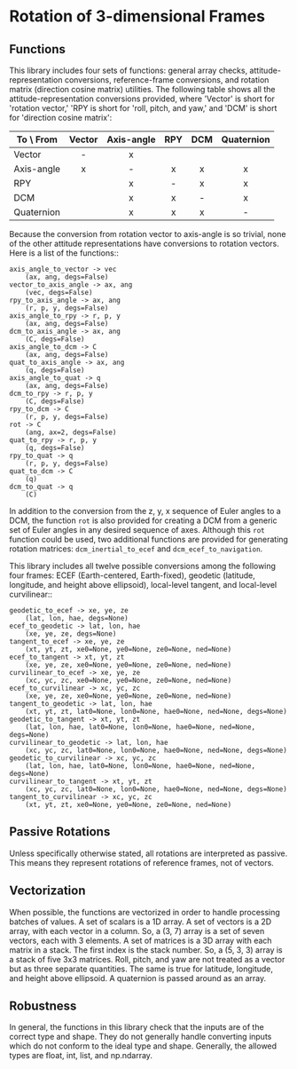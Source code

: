 # **R**otation of **3**-dimensional **F**rames

Functions
---------
This library includes four sets of functions: general array checks,
attitude-representation conversions, reference-frame conversions, and rotation
matrix (direction cosine matrix) utilities. The following table shows all the
attitude-representation conversions provided, where 'Vector' is short for
'rotation vector,' 'RPY is short for 'roll, pitch, and yaw,' and 'DCM' is short
for 'direction cosine matrix':

| To \\ From | Vector | Axis-angle | RPY    | DCM    | Quaternion |
| ---------- | :----: | :--------: | :----: | :----: | :--------: |
| Vector     |   -    |     x      |        |        |            |
| Axis-angle |   x    |     -      |   x    |   x    |     x      |
| RPY        |        |     x      |   -    |   x    |     x      |
| DCM        |        |     x      |   x    |   -    |     x      |
| Quaternion |        |     x      |   x    |   x    |     -      |

Because the conversion from rotation vector to axis-angle is so trivial, none of
the other attitude representations have conversions to rotation vectors. Here is
a list of the functions::

    axis_angle_to_vector -> vec     
        (ax, ang, degs=False)
    vector_to_axis_angle -> ax, ang 
        (vec, degs=False)
    rpy_to_axis_angle -> ax, ang 
        (r, p, y, degs=False)
    axis_angle_to_rpy -> r, p, y 
        (ax, ang, degs=False)
    dcm_to_axis_angle -> ax, ang 
        (C, degs=False)
    axis_angle_to_dcm -> C       
        (ax, ang, degs=False)
    quat_to_axis_angle -> ax, ang 
        (q, degs=False)
    axis_angle_to_quat -> q       
        (ax, ang, degs=False)
    dcm_to_rpy -> r, p, y 
        (C, degs=False)
    rpy_to_dcm -> C       
        (r, p, y, degs=False)
    rot -> C       
        (ang, ax=2, degs=False)
    quat_to_rpy -> r, p, y 
        (q, degs=False)
    rpy_to_quat -> q       
        (r, p, y, degs=False)
    quat_to_dcm -> C       
        (q)
    dcm_to_quat -> q       
        (C)

In addition to the conversion from the z, y, x sequence of Euler angles to a
DCM, the function `rot` is also provided for creating a DCM from a generic set
of Euler angles in any desired sequence of axes. Although this `rot` function
could be used, two additional functions are provided for generating rotation
matrices: `dcm_inertial_to_ecef` and `dcm_ecef_to_navigation`.

This library includes all twelve possible conversions among the following four
frames: ECEF (Earth-centered, Earth-fixed), geodetic (latitude, longitude, and
height above ellipsoid), local-level tangent, and local-level curvilinear::

    geodetic_to_ecef -> xe, ye, ze
        (lat, lon, hae, degs=None)
    ecef_to_geodetic -> lat, lon, hae
        (xe, ye, ze, degs=None)
    tangent_to_ecef -> xe, ye, ze
        (xt, yt, zt, xe0=None, ye0=None, ze0=None, ned=None)
    ecef_to_tangent -> xt, yt, zt
        (xe, ye, ze, xe0=None, ye0=None, ze0=None, ned=None)
    curvilinear_to_ecef -> xe, ye, ze
        (xc, yc, zc, xe0=None, ye0=None, ze0=None, ned=None)
    ecef_to_curvilinear -> xc, yc, zc
        (xe, ye, ze, xe0=None, ye0=None, ze0=None, ned=None)
    tangent_to_geodetic -> lat, lon, hae
        (xt, yt, zt, lat0=None, lon0=None, hae0=None, ned=None, degs=None)
    geodetic_to_tangent -> xt, yt, zt
        (lat, lon, hae, lat0=None, lon0=None, hae0=None, ned=None, degs=None)
    curvilinear_to_geodetic -> lat, lon, hae
        (xc, yc, zc, lat0=None, lon0=None, hae0=None, ned=None, degs=None)
    geodetic_to_curvilinear -> xc, yc, zc
        (lat, lon, hae, lat0=None, lon0=None, hae0=None, ned=None, degs=None)
    curvilinear_to_tangent -> xt, yt, zt
        (xc, yc, zc, lat0=None, lon0=None, hae0=None, ned=None, degs=None)
    tangent_to_curvilinear -> xc, yc, zc
        (xt, yt, zt, xe0=None, ye0=None, ze0=None, ned=None)

Passive Rotations
-----------------
Unless specifically otherwise stated, all rotations are interpreted as passive.
This means they represent rotations of reference frames, not of vectors.

Vectorization
-------------
When possible, the functions are vectorized in order to handle processing
batches of values. A set of scalars is a 1D array. A set of vectors is a 2D
array, with each vector in a column. So, a (3, 7) array is a set of seven
vectors, each with 3 elements. A set of matrices is a 3D array with each matrix
in a stack. The first index is the stack number. So, a (5, 3, 3) array is a
stack of five 3x3 matrices. Roll, pitch, and yaw are not treated as a vector but
as three separate quantities. The same is true for latitude, longitude, and
height above ellipsoid. A quaternion is passed around as an array.

Robustness
----------
In general, the functions in this library check that the inputs are of the
correct type and shape. They do not generally handle converting inputs which do
not conform to the ideal type and shape. Generally, the allowed types are float,
int, list, and np.ndarray.
